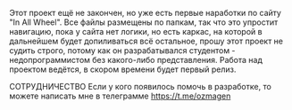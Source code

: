 Этот проект ещё не закончен, но уже есть первые наработки по сайту "In All Wheel". Все файлы размещены по папкам, так что это упростит навигацию, пока у сайта нет логики, но есть каркас, на которой в дальнейшем будет допиливаться всё остальное, прошу этот проект не судить строго, потому как он разрабатывался студентом - недопрограммистом без какого-либо представления.
Работа над проектом ведётся, в скором времени будет первый релиз.

СОТРУДНИЧЕСТВО
Если у кого появилось помочь в разработке, то можете написать мне в телеграмме https://t.me/ozmagen
